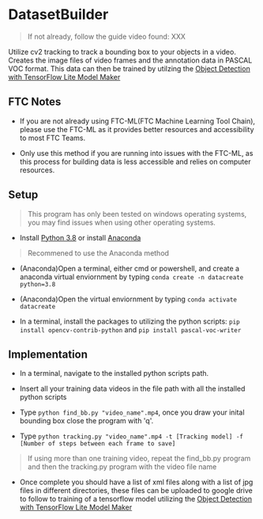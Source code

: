 # DatasetBuilder
> If not already, follow the guide video found: XXX

Utilize cv2 tracking to track a bounding box to your objects in a video. Creates the image files of video frames and the annotation data in PASCAL VOC format. This data can then be trained by utilzing the [Object Detection with TensorFlow Lite Model Maker](https://colab.research.google.com/github/tensorflow/tensorflow/blob/master/tensorflow/lite/g3doc/tutorials/model_maker_object_detection.ipynb)
## FTC Notes
- If you are not already using FTC-ML(FTC Machine Learning Tool Chain), please use the FTC-ML as it provides better resources and accessibility to most FTC Teams.

- Only use this method if you are running into issues with the FTC-ML, as this process for building data is less accessible and relies on computer resources.
## Setup
> This program has only been tested on windows operating systems, you may find issues when using other operating systems.
- Install [Python 3.8](https://www.python.org/downloads/release/python-3812/) or install [Anaconda](https://www.anaconda.com/products/individual)
> Recommened to use the Anaconda method

- (Anaconda)Open a terminal, either cmd or powershell, and create a anaconda virtual enviornment by typing `conda create -n datacreate python=3.8`

- (Anaconda)Open the virtual enviornment by typing `conda activate datacreate`

- In a terminal, install the packages to utilizing the python scripts: `pip install opencv-contrib-python` and `pip install pascal-voc-writer`
## Implementation
- In a terminal, navigate to the installed python scripts path. 

- Insert all your training data videos in the file path with all the installed python scripts

- Type `python find_bb.py "video_name".mp4`, once you draw your inital bounding box close the program with 'q'.

- Type `python tracking.py "video_name".mp4 -t [Tracking model] -f [Number of steps between each frame to save]`

> If using more than one training video, repeat the find_bb.py program and then the tracking.py program with the video file name

- Once complete you should have a list of xml files along with a list of jpg files in different directories, these files can be uploaded to google drive to follow to training of a tensorflow model utilizing the [Object Detection with TensorFlow Lite Model Maker](https://colab.research.google.com/github/tensorflow/tensorflow/blob/master/tensorflow/lite/g3doc/tutorials/model_maker_object_detection.ipynb)
